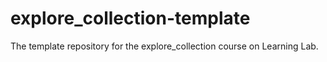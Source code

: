 # explore_collection-template
The template repository for the explore_collection course on Learning Lab.
